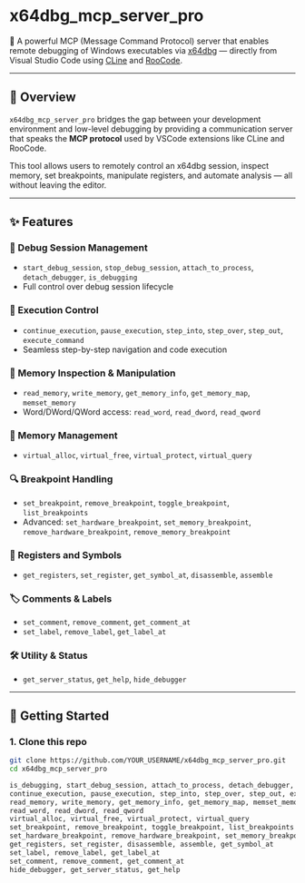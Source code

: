 # x64dbg_mcp_server_pro

🔧 A powerful MCP (Message Command Protocol) server that enables remote debugging of Windows executables via [x64dbg](https://x64dbg.com) — directly from Visual Studio Code using [CLine](https://marketplace.visualstudio.com/items?itemName=roocode.cline) and [RooCode](https://marketplace.visualstudio.com/items?itemName=roocode.roocode).

---

## 📌 Overview

`x64dbg_mcp_server_pro` bridges the gap between your development environment and low-level debugging by providing a communication server that speaks the **MCP protocol** used by VSCode extensions like CLine and RooCode.

This tool allows users to remotely control an x64dbg session, inspect memory, set breakpoints, manipulate registers, and automate analysis — all without leaving the editor.

---

## ✨ Features

### 🔄 Debug Session Management
- `start_debug_session`, `stop_debug_session`, `attach_to_process`, `detach_debugger`, `is_debugging`
- Full control over debug session lifecycle

### 🐞 Execution Control
- `continue_execution`, `pause_execution`, `step_into`, `step_over`, `step_out`, `execute_command`
- Seamless step-by-step navigation and code execution

### 💾 Memory Inspection & Manipulation
- `read_memory`, `write_memory`, `get_memory_info`, `get_memory_map`, `memset_memory`
- Word/DWord/QWord access: `read_word`, `read_dword`, `read_qword`

### 🧱 Memory Management
- `virtual_alloc`, `virtual_free`, `virtual_protect`, `virtual_query`

### 🔍 Breakpoint Handling
- `set_breakpoint`, `remove_breakpoint`, `toggle_breakpoint`, `list_breakpoints`
- Advanced: `set_hardware_breakpoint`, `set_memory_breakpoint`, `remove_hardware_breakpoint`, `remove_memory_breakpoint`

### 🧠 Registers and Symbols
- `get_registers`, `set_register`, `get_symbol_at`, `disassemble`, `assemble`

### 🏷 Comments & Labels
- `set_comment`, `remove_comment`, `get_comment_at`
- `set_label`, `remove_label`, `get_label_at`

### 🛠 Utility & Status
- `get_server_status`, `get_help`, `hide_debugger`

---

## 🚀 Getting Started

### 1. Clone this repo

```bash
git clone https://github.com/YOUR_USERNAME/x64dbg_mcp_server_pro.git
cd x64dbg_mcp_server_pro

is_debugging, start_debug_session, attach_to_process, detach_debugger, stop_debug_session
continue_execution, pause_execution, step_into, step_over, step_out, execute_command
read_memory, write_memory, get_memory_info, get_memory_map, memset_memory
read_word, read_dword, read_qword
virtual_alloc, virtual_free, virtual_protect, virtual_query
set_breakpoint, remove_breakpoint, toggle_breakpoint, list_breakpoints
set_hardware_breakpoint, remove_hardware_breakpoint, set_memory_breakpoint, remove_memory_breakpoint
get_registers, set_register, disassemble, assemble, get_symbol_at
set_label, remove_label, get_label_at
set_comment, remove_comment, get_comment_at
hide_debugger, get_server_status, get_help
